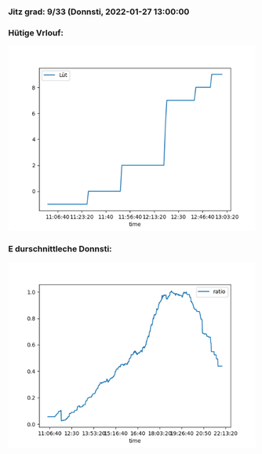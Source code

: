 ### Jitz grad: 9/33 (Donnsti, 2022-01-27 13:00:00

### Hütige Vrlouf:
![Graph](Today.png)

### E durschnittleche Donnsti:
![Graph](Donnsti.png)